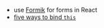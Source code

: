 - use [Formik](https://jaredpalmer.com/formik/docs/overview) for forms in React
- [five ways to bind `this`](https://medium.freecodecamp.org/react-binding-patterns-5-approaches-for-handling-this-92c651b5af56)
